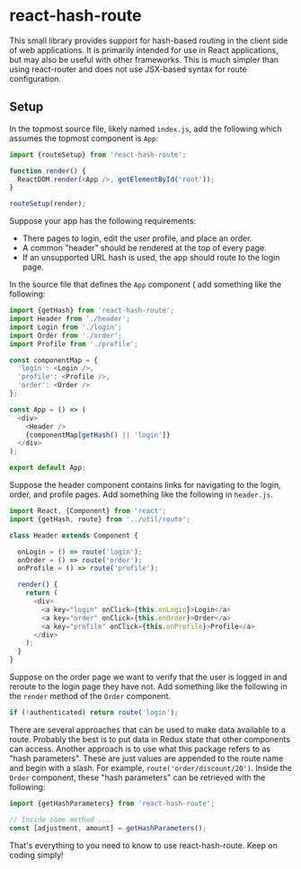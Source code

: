 # react-hash-route

This small library provides support for hash-based routing
in the client side of web applications.
It is primarily intended for use in React applications,
but may also be useful with other frameworks.
This is much simpler than using react-router and
does not use JSX-based syntax for route configuration.

## Setup

In the topmost source file, likely named `index.js`,
add the following which assumes the topmost component is `App`:

```js
import {routeSetup} from 'react-hash-route';

function render() {
  ReactDOM.render(<App />, getElementById('root'));
}

routeSetup(render);
```

Suppose your app has the following requirements:
* There pages to login, edit the user profile, and place an order.
* A common "header" should be rendered at the top of every page.
* If an unsupported URL hash is used, the app should route to the login page.

In the source file that defines the `App` component (
add something like the following:

```js
import {getHash} from 'react-hash-route';
import Header from './header';
import Login from './login';
import Order from './order';
import Profile from './profile';

const componentMap = {
  'login': <Login />,
  'profile': <Profile />,
  'order': <Order />
};

const App = () => (
  <div>
    <Header />
    {componentMap[getHash() || 'login']}
  </div>
);

export default App;
```

Suppose the header component contains links for
navigating to the login, order, and profile pages.
Add something like the following in `header.js`.

```js
import React, {Component} from 'react';
import {getHash, route} from '../util/route';

class Header extends Component {

  onLogin = () => route('login');
  onOrder = () => route('order');
  onProfile = () => route('profile');

  render() {
    return (
      <div>
        <a key="login" onClick={this.onLogin}>Login</a>
        <a key="order" onClick={this.onOrder}>Order</a>
        <a key="profile" onClick={this.onProfile}>Profile</a>
      </div>
    );
  }
}
```

Suppose on the order page
we want to verify that the user is logged in
and reroute to the login page they have not.
Add something like the following in the
`render` method of the `Order` component.

```js
if (!authenticated) return route('login');
```

There are several approaches that can be used
to make data available to a route.
Probably the best is to put data in Redux state
that other components can access.
Another approach is to use what this package refers to as "hash parameters".
These are just values are appended to the route name and begin with a slash.
For example, `route('order/discount/20')`.
Inside the `Order` component, these "hash parameters"
can be retrieved with the following:

```js
import {getHashParameters} from 'react-hash-route';

// Inside some method ...
const [adjustment, amount] = getHashParameters();
```

That's everything to you need to know to use react-hash-route.
Keep on coding simply!
